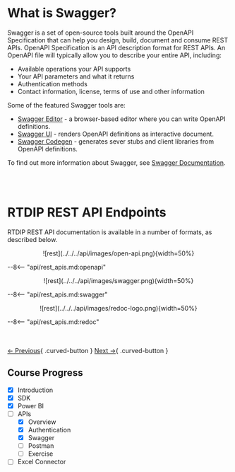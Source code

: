# What is Swagger?

Swagger is a set of open-source tools built around the OpenAPI Specification that can help you design, build, document and consume REST APIs. OpenAPI Specification is an API description format for REST APIs. An OpenAPI file will typically allow you to describe your entire API, including:

* Available operations your API supports
* Your API parameters and what it returns
* Authentication methods
* Contact information, license, terms of use and other information

Some of the featured Swagger tools are:

* [Swagger Editor](https://editor.swagger.io/?_gl=1*1l44voh*_gcl_au*MTk3MTI5Nzc3OS4xNzIzMTI1MjU2&_ga=2.153580796.559233685.1723125255-2135126424.1723125254) - a browser-based editor where you can write OpenAPI definitions.
* [Swagger UI](https://github.com/swagger-api/swagger-ui) - renders OpenAPI definitions as interactive document.
* [Swagger Codegen](https://github.com/swagger-api/swagger-codegen) - generates sever stubs and client libraries from OpenAPI definitions.

To find out more information about Swagger, see [Swagger Documentation](https://swagger.io/docs/).

<br/><br/> 

# RTDIP REST API Endpoints

RTDIP REST API documentation is available in a number of formats, as described below. 

<center> ![rest](../../../api/images/open-api.png){width=50%} </center>

--8<-- "api/rest_apis.md:openapi"

<center> ![rest](../../../api/images/swagger.png){width=50%} </center>

--8<-- "api/rest_apis.md:swagger"

<center> ![rest](../../../api/images/redoc-logo.png){width=50%} </center>

--8<-- "api/rest_apis.md:redoc"

<br></br>
[← Previous](./authentication.md){ .curved-button }
[Next →](./postman.md){ .curved-button }

## Course Progress
-   [X] Introduction
-   [X] SDK
-   [X] Power BI
-   [ ] APIs
    *   [X] Overview
    *   [X] Authentication
    *   [X] Swagger
    *   [ ] Postman
    *   [ ] Exercise
-   [ ] Excel Connector